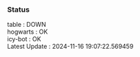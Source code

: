 ### Status


table : DOWN  
hogwarts : OK  
icy-bot : OK  
Latest Update : 2024-11-16 19:07:22.569459
